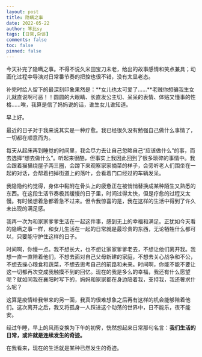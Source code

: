 ```yaml
---
layout: post
title: 隐瞒之事
date: 2022-05-22
author: 笨比sy
tags: [日常,杂谈]
comments: false
toc: false
pinned: false
---
```


今天补完了隐瞒之事。不得不说久米田宝刀未老，给出的故事感情和笑点兼具；动画化过程中导演对日常番节奏的把控也很不错，没有太显老态。

补完时给人留下的最深刻印象果然是：**女儿也太可爱了……**老贼你想骗我生女儿就直说啊可恶！！圆圆的大眼睛、长直发公主切、呆呆的表情、体贴又懂事的性格……唉，我算是信了妈妈说的话，谁生女儿谁知道。

<!-- more -->

早上好。

最近的日子对于我来说其实是一种疗愈。我已经很久没有勉强自己做什么事情了，一切都在顺意而为。

每天从起床再到睡觉的时间里，我会尽力去让自己忽略自己“应该做什么”的事，而去选择“想去做什么”。听起来很酷，但事实上我因此回到了很多琐碎的事情中。我会跟着猫猫绕屋子两三圈，会蹲下来观察家家摘菜的样子，会旁听老人们围坐在一起的对话，会帮着扫掉街道上的落叶，会看着门口经过的车辆发呆。

我隐隐约约觉得，身体中黏附在骨头上的疲惫正在被悄悄替换成某种陌生又熟悉的东西。在这段生活节奏极其缓慢的日子里，时间过得太快，但是疗愈的过程又太慢。有时候想着急都着急不过来。但令我惊喜的是，我在这样的生活中得到了许久未出现的满足感。

我再一次为和家家爹爹生活在一起这件事，感到无上的幸福和满足。正犹如今天看的隐瞒之事一样，和女儿生活在一起的日常就是最珍贵的东西，无论牺牲什么都可以，只要能守护住这样的日子。

时间啊，你慢一点。我不想长大，也不想让家家爹爹老去，不想让他们离开我。我想一直一直陪着他们，不想去面对自己父母新建的家庭，不想去关心战争和不公，不想去操心粮食和蔬菜，不想去思考自己的前路和未来。时间啊，你能不能不要让这一切都再次变成我触摸不到的回忆。现在的我是多么的幸福，我还有什么愿望呢？就如同我在襄阳时写下的，妈妈和家家都在身边陪着我，支持我，我还奢求什么呢？

这算是疫情给我带来的另一面，我真的很难想象之后再有这样的机会能够陪着他们。这次离开之后，我又将孤身一人踩进这个动荡的世界中，日不能乐，夜不能安。

经过午睡，早上的风雨变换为下午的初霁，恍然想起来日常那句名言：**我们生活的日常，或许就是连续发生的奇迹。**

在我看来，现在的生活就是某种已然发生的奇迹。